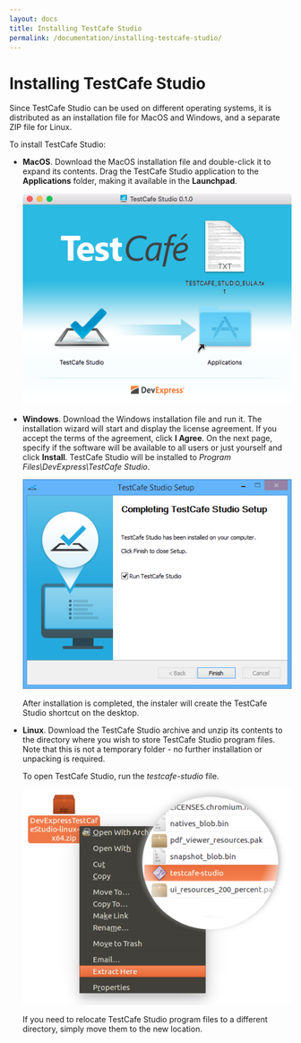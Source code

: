 ```yaml
---
layout: docs
title: Installing TestCafe Studio
permalink: /documentation/installing-testcafe-studio/
---
```

# Installing TestCafe Studio

Since TestCafe Studio can be used on different operating systems, it is distributed as an installation file for MacOS and Windows, and a separate ZIP file for Linux.

To install TestCafe Studio:

* **MacOS**. Download the MacOS installation file and double-click it to expand its contents. Drag the TestCafe Studio application to the **Applications** folder, making it available in the **Launchpad**.

    ![Installing TestCafe Studio on Mac](../../images/installation/setup-mac.png)

* **Windows**. Download the Windows installation file and run it. The installation wizard will start and display the license agreement. If you accept the terms of the agreement, click **I Agree**. On the next page, specify if the software will be available to all users or just yourself and click **Install**. TestCafe Studio will be installed to *Program Files\DevExpress\TestCafe Studio*.

    ![Installing TestCafe Studio on Windows](../../images/installation/setup-windows.png)

    After installation is completed, the instaler will create the TestCafe Studio shortcut on the desktop.

* **Linux**. Download the TestCafe Studio archive and unzip its contents to the directory where you wish to store TestCafe Studio program files. Note that this is not a temporary folder - no further installation or unpacking is required.

    To open TestCafe Studio, run the *testcafe-studio* file.

    ![Installing TestCafe Studio on Linux](../../images/installation/setup-linux.png)

    If you need to relocate TestCafe Studio program files to a different directory, simply move them to the new location.
